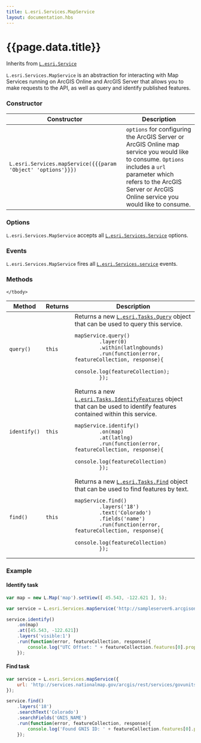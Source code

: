 ```yaml
---
title: L.esri.Services.MapService
layout: documentation.hbs
---
```


# {{page.data.title}}

Inherits from [`L.esri.Service`]({{assets}}api-reference/services/service.html)

`L.esri.Services.MapService` is an abstraction for interacting with Map Services running on ArcGIS Online and ArcGIS Server that allows you to make requests to the API, as well as query and identify published features.

### Constructor

<table>
    <thead>
        <tr>
            <th>Constructor</th>
            <th>Description</th>
        </tr>
    </thead>
    <tbody>
        <tr>
            <td><code class="nobr">L.esri.Services.mapService({{{param 'Object' 'options'}}})</code></td>
            <td><code>options</code> for configuring the ArcGIS Server or ArcGIS Online map service you would like to consume. <code>Options</code> includes a <code>url</code> parameter which refers to the ArcGIS Server or ArcGIS Online service you would like to consume.</td>
        </tr>
    </tbody>
</table>

### Options

`L.esri.Services.MapService` accepts all [`L.esri.Services.Service`]({{assets}}api-reference/services/service.html) options.

### Events

`L.esri.Services.MapService` fires all  [`L.esri.Services.service`]({{assets}}api-reference/services/service.html) events.

### Methods

<table>
    <thead>
        <tr>
            <th>Method</th>
            <th>Returns</th>
            <th>Description</th>
        </tr>
    </thead>
    <tbody>
        <tr>
            <td><code>query()</code></td>
            <td><code>this</code></td>
            <td>
                Returns a new <a href="{{assets}}api-reference/tasks/query.html"><code>L.esri.Tasks.Query</code></a> object that can be used to query this service.
<pre class="js"><code>mapService.query()
        .layer(0)
        .within(latlngbounds)
        .run(function(error, featureCollection, response){
          console.log(featureCollection);
        });</code></pre>
            </td>
        </tr>
        <tr>
            <td><code>identify()</code></td>
            <td><code>this</code></td>
            <td>
                Returns a new <a href="{{assets}}api-reference/tasks/identify-features.html"><code>L.esri.Tasks.IdentifyFeatures</code></a> object that can be used to identify features contained within this service.
<pre class="js"><code>mapService.identify()
        .on(map)
        .at(latlng)
        .run(function(error, featureCollection, response){
            console.log(featureCollection)
        });</code></pre>
            </td>
        </tr>
        <tr>
            <td><code>find()</code></td>
            <td><code>this</code></td>
            <td>
                Returns a new <a href="{{assets}}api-reference/tasks/find.html"><code>L.esri.Tasks.Find</code></a> object that can be used to find features by text.
<pre class="js"><code>mapService.find()
        .layers('18')
        .text('Colorado')
        .fields('name')
        .run(function(error, featureCollection, response){
            console.log(featureCollection)
        });</code></pre>
            </td>
        </tr>

    </tbody>
</table>

### Example

#### Identify task
```js
var map = new L.Map('map').setView([ 45.543, -122.621 ], 5);

var service = L.esri.Services.mapService('http://sampleserver6.arcgisonline.com/arcgis/rest/services/WorldTimeZones/MapServer');

service.identify()
    .on(map)
    .at([45.543, -122.621])
    .layers('visible:1')
    .run(function(error, featureCollection, response){
        console.log("UTC Offset: " + featureCollection.features[0].properties.ZONE);
    });
```

#### Find task

```js
var service = L.esri.Services.mapService({
    url: 'http://services.nationalmap.gov/arcgis/rest/services/govunits/MapServer'
});

service.find()
    .layers('18')
    .searchText('Colorado')
    .searchFields('GNIS_NAME')
    .run(function(error, featureCollection, response){
        console.log('Found GNIS ID: ' + featureCollection.features[0].properties.GNIS_ID + ' for the state of ' + featureCollection.features[0].properties.STATE_NAME);
    });
```
